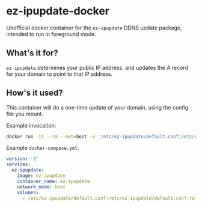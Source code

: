 ez-ipupdate-docker
====

Unofficial docker container for the `ez-ipupdate` DDNS update package, intended to run in foreground mode.

## What's it for?

`ez-ipupdate` determines your public IP address, and updates the A record for your domain to point to that IP address. 

## How's it used?

This container will do a one-time update of your domain, using the config file you mount.

Example invocation:

```bash
docker run -it --rm --net=host -v '/etc/ez-ipupdate/default.conf:/etc/ez-ipupdate/default.conf' ez-ipupdate
```

Example `docker-compose.yml`:

```yaml
version: '2'
services:
  ez-ipupdate:
    image: ez-ipupdate
    container_name: ez-ipupdate
    network_mode: host
    volumes:
      - /etc/ez-ipupdate/default.conf:/etc/ez-ipupdate/default.conf:ro
```